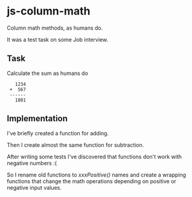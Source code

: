 # js-column-math
Column math methods, as humans do.

It was a test task on some Job interview.

## Task
Calculate the sum as humans do

```
   1234
 +  567
 ------
   1801
```

## Implementation
I've briefly created a function for adding.

Then I create almost the same function for subtraction.

After writing some tests I've discovered that functions don't work with negative numbers :(

So I rename old functions to *xxxPositive()* names and create a wrapping functions that change the math operations depending on positive or negative input values.
